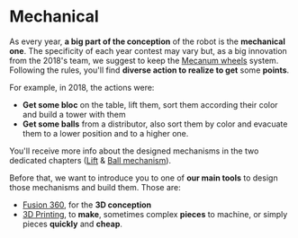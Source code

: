 # Mechanical

As every year, **a big part of the conception** of the robot is the **mechanical one**. The specificity of each year contest may vary but, as a big innovation from the 2018's team, we suggest to keep the [Mecanum wheels](mechanical/mecanum.html) system. Following the rules, you'll find **diverse action to realize to get** some **points**.

For example, in 2018, the actions were:
- **Get some bloc** on the table, lift them, sort them according their color and build a tower with them
- **Get some balls** from a distributor, also sort them by color and evacuate them to a lower position and to a higher one.

You'll receive more info about the designed mechanisms in the two dedicated chapters ([Lift](mechanical/2018/lift.html) & [Ball mechanism](mechanical/2018/balls.html)).

Before that, we want to introduce you to one of **our main tools** to design those mechanisms and build them. Those are:
- [Fusion 360](mechanical/fusion.html), for the **3D conception**
- [3D Printing](mechanical/3d-print.html), to **make**, sometimes complex **pieces** to machine, or simply pieces **quickly** and **cheap**.
